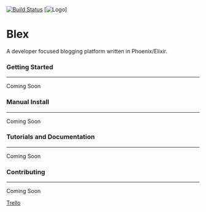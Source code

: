 [![Build Status](https://travis-ci.org/Harrisonl/Blex.svg?branch=master)](https://travis-ci.org/Harrisonl/Blex)
[![Logo](http://imgur.com/niHyFNu)]

# Blex

A developer focused blogging platform written in Phoenix/Elixir.

### Getting Started
---

Coming Soon

### Manual Install
---

Coming Soon

### Tutorials and Documentation
---

Coming Soon

### Contributing
---

Coming Soon

[Trello](https://trello.com/b/vXWs8Uqp/blex)
